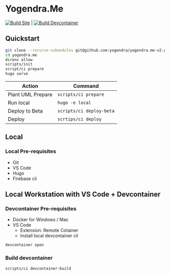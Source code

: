 # Yogendra.Me

[![Build Site](https://github.com/yogendra/yogendra.me-v2/actions/workflows/publish.yml/badge.svg)](https://github.com/yogendra/yogendra.me-v2/actions/workflows/publish.yml)
|
[![Build Devcontainer](https://github.com/yogendra/yogendra.me-v2/actions/workflows/publish-devcontainer.yml/badge.svg)](https://github.com/yogendra/yogendra.me-v2/actions/workflows/publish-devcontainer.yml)

## Quickstart

```bash
git clone --recurse-submodules git@github.com:yogendra/yogendra.me-v2.git yogendra.me
cd yogendra.me
direnv allow
scripts/init
script/ci prepare
hugo serve
```

| Action            | Command                  |
| ----------------- | ------------------------ |
| Plant UML Prepare | `scripts/ci prepare`     |
| Run local         | `hugo -e local`          |
| Deploy to Beta    | `scripts/ci deploy-beta` |
| Deploy            | `scrtips/ci deploy`      |

## Local

### Local Pre-requisites

- Git
- VS Code
- Hugo
- Firebase cli

## Local Workstation with VS Code + Devcontainer

### Devcontainer Pre-requisites

- Docker for Windows / Mac
- VS Code
  - Extension: Remote Cotainer
  - Install local devcontainer cli

```bash
devcontainer open
```

### Build devcontainer

```bash
scripts/ci devcontainer-build
```
